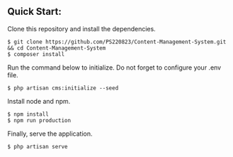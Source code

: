 <a name="item1"></a>
## Quick Start:

Clone this repository and install the dependencies.

    $ git clone https://github.com/PS220823/Content-Management-System.git && cd Content-Management-System
    $ composer install

Run the command below to initialize. Do not forget to configure your .env file. 

    $ php artisan cms:initialize --seed

Install node and npm.
    
    $ npm install
    $ npm run production

Finally, serve the application.

    $ php artisan serve
